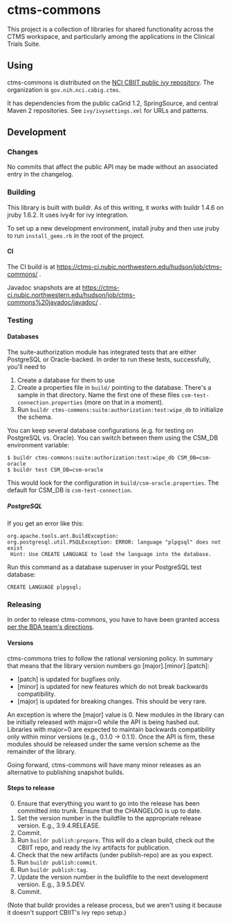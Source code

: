 ctms-commons
============

This project is a collection of libraries for shared functionality
across the CTMS workspace, and particularly among the applications in
the Clinical Trials Suite.

Using
-----

ctms-commons is distributed on the [NCI CBIIT public ivy
repository][cbiit-ivy].  The organization is `gov.nih.nci.cabig.ctms`.

It has dependencies from the public caGrid 1.2, SpringSource, and
central Maven 2 repositories.  See `ivy/ivysettings.xml` for URLs and
patterns.

[cbiit-ivy]: https://wiki.nci.nih.gov/display/BuildandDeploymentAutomation/Ivy-+How+to+retrieve+files+from+Ivy

Development
-----------

### Changes

No commits that affect the public API may be made without an
associated entry in the changelog.

### Building

This library is built with buildr.  As of this writing, it works with
buildr 1.4.6 on jruby 1.6.2.  It uses ivy4r for ivy integration.

To set up a new development environment, install jruby and then use
jruby to run `install_gems.rb` in the root of the project.

#### CI

The CI build is at https://ctms-ci.nubic.northwestern.edu/hudson/job/ctms-commons/ .

Javadoc snapshots are at https://ctms-ci.nubic.northwestern.edu/hudson/job/ctms-commons%20javadoc/javadoc/ .

### Testing

#### Databases

The suite-authorization module has integrated tests that are either
PostgreSQL or Oracle-backed.  In order to run these tests,
successfully, you'll need to

1) Create a database for them to use
2) Create a properties file in `build/` pointing to the
   database. There's a sample in that directory.  Name the first one
   of these files `csm-test-connection.properties` (more on that in a
   moment).
3) Run `buildr ctms-commons:suite:authorization:test:wipe_db` to
   initialize the schema.

You can keep several database configurations (e.g. for testing on
PostgreSQL vs. Oracle).  You can switch between them using the CSM_DB
environment variable:

    $ buildr ctms-commons:suite:authorization:test:wipe_db CSM_DB=csm-oracle
    $ buildr test CSM_DB=csm-oracle

This would look for the configuration in
`build/csm-oracle.properties`.  The default for CSM_DB is
`csm-test-connection`.

##### PostgreSQL

If you get an error like this:

    org.apache.tools.ant.BuildException: org.postgresql.util.PSQLException: ERROR: language "plpgsql" does not exist
     Hint: Use CREATE LANGUAGE to load the language into the database.

Run this command as a database superuser in your PostgreSQL test
database:

    CREATE LANGUAGE plpgsql;

### Releasing

In order to release ctms-commons, you have to have been granted access
[per the BDA team's directions][bda-ivy].

[bda-ivy]: https://wiki.nci.nih.gov/display/BuildandDeploymentAutomation/Ivy-+How+to+add+files+to+Repo

#### Versions

ctms-commons tries to follow the rational versioning policy.  In
summary that means that the library version numbers go
[major].[minor].[patch]:

  * [patch] is updated for bugfixes only.
  * [minor] is updated for new features which do not break backwards
    compatibility.
  * [major] is updated for breaking changes.  This should be very rare.

An exception is where the [major] value is 0.  New modules in the
library can be initially released with major=0 while the API is being
hashed out.  Libraries with major=0 are expected to maintain backwards
compatibility only within minor versions (e.g., 0.1.0 -> 0.1.1).  Once
the API is firm, these modules should be released under the same
version scheme as the remainder of the library.

Going forward, ctms-commons will have many minor releases as an
alternative to publishing snapshot builds.

#### Steps to release

0) Ensure that everything you want to go into the release has been
   committed into trunk.  Ensure that the CHANGELOG is up to date.
1) Set the version number in the buildfile to the appropriate release
   version.  E.g., 3.9.4.RELEASE.
2) Commit.
3) Run `buildr publish:prepare`.  This will do a clean build, check
   out the CBIIT repo, and ready the ivy artifacts for publication.
4) Check that the new artifacts (under publish-repo) are as you expect.
5) Run `buildr publish:commit`.
6) Run `buildr publish:tag`.
7) Update the version number in the buildfile to the next development
   version.  E.g., 3.9.5.DEV.
8) Commit.

(Note that buildr provides a release process, but we aren't using it
because it doesn't support CBIIT's ivy repo setup.)
